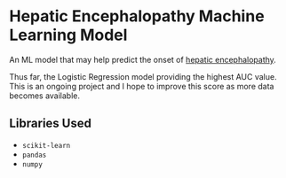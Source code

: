 # Hepatic Encephalopathy Machine Learning Model
 
An ML model that may help predict the onset of [hepatic encephalopathy](https://www.journal-of-hepatology.eu/article/S0168-8278(20)30466-9/fulltext).

Thus far, the Logistic Regression model providing the highest AUC value. This is an ongoing project and I hope to improve this score as more data becomes available.

## Libraries Used
- `scikit-learn`
- `pandas`
- `numpy`
